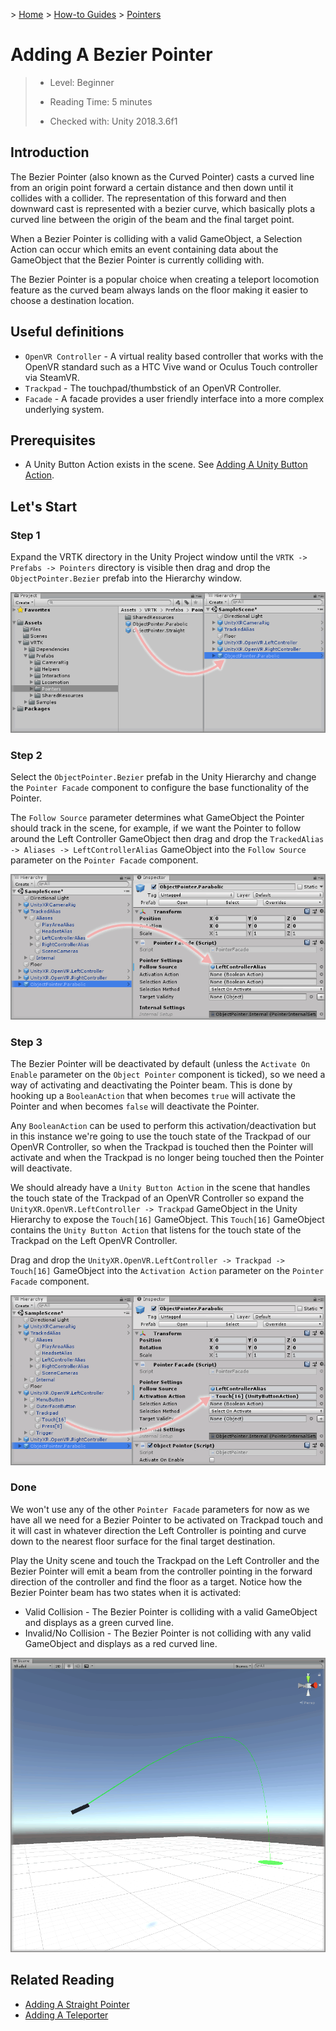 &gt; [Home](../../../../README.md) &gt; [How-to Guides](../../README.md) &gt; [Pointers](../README.md)

# Adding A Bezier Pointer

> * Level: Beginner
>
> * Reading Time: 5 minutes
>
> * Checked with: Unity 2018.3.6f1

## Introduction

The Bezier Pointer (also known as the Curved Pointer) casts a curved line from an origin point forward a certain distance and then down until it collides with a collider. The representation of this forward and then downward cast is represented with a bezier curve, which basically plots a curved line between the origin of the beam and the final target point.

When a Bezier Pointer is colliding with a valid GameObject, a Selection Action can occur which emits an event containing data about the GameObject that the Bezier Pointer is currently colliding with.

The Bezier Pointer is a popular choice when creating a teleport locomotion feature as the curved beam always lands on the floor making it easier to choose a destination location.

## Useful definitions

* `OpenVR Controller` - A virtual reality based controller that works with the OpenVR standard such as a HTC Vive wand or Oculus Touch controller via SteamVR.
* `Trackpad` - The touchpad/thumbstick of an OpenVR Controller.
* `Facade` - A facade provides a user friendly interface into a more complex underlying system.

## Prerequisites

* A Unity Button Action exists in the scene. See [Adding A Unity Button Action](../../Actions/AddingAUnityButtonAction/README.md).

## Let's Start

### Step 1

Expand the VRTK directory in the Unity Project window until the `VRTK -> Prefabs -> Pointers` directory is visible then drag and drop the `ObjectPointer.Bezier` prefab into the Hierarchy window.

![Drag Bezier Object Pointer To Hierarchy](assets/images/DragBezierObjectPointerToHierarchy.png)

### Step 2

Select the `ObjectPointer.Bezier` prefab in the Unity Hierarchy and change the `Pointer Facade` component to configure the base functionality of the Pointer.

The `Follow Source` parameter determines what GameObject the Pointer should track in the scene, for example, if we want the Pointer to follow around the Left Controller GameObject then drag and drop the `TrackedAlias -> Aliases -> LeftControllerAlias` GameObject into the `Follow Source` parameter on the `Pointer Facade` component.

![Drag And Drop Left Controller Alias As Pointer Follow Source](assets/images/DragAndDropLeftControllerAliasAsPointerFollowSource.png)

### Step 3

The Bezier Pointer will be deactivated by default (unless the `Activate On Enable` parameter on the `Object Pointer` component is ticked), so we need a way of activating and deactivating the Pointer beam. This is done by hooking up a `BooleanAction` that when becomes `true` will activate the Pointer and when becomes `false` will deactivate the Pointer.

Any `BooleanAction` can be used to perform this activation/deactivation but in this instance we're going to use the touch state of the Trackpad of our OpenVR Controller, so when the Trackpad is touched then the Pointer will activate and when the Trackpad is no longer being touched then the Pointer will deactivate.

We should already have a `Unity Button Action` in the scene that handles the touch state of the Trackpad of an OpenVR Controller so expand the `UnityXR.OpenVR.LeftController -> Trackpad` GameObject in the Unity Hierarchy to expose the `Touch[16]` GameObject. This `Touch[16]` GameObject contains the `Unity Button Action` that listens for the touch state of the Trackpad on the Left OpenVR Controller.

Drag and drop the `UnityXR.OpenVR.LeftController -> Trackpad -> Touch[16]` GameObject into the `Activation Action` parameter on the `Pointer Facade` component.

![Drag And Drop Touch Action Onto Activation Action](assets/images/DragAndDropTouchActionOntoActivationAction.png)

### Done

We won't use any of the other `Pointer Facade` parameters for now as we have all we need for a Bezier Pointer to be activated on Trackpad touch and it will cast in whatever direction the Left Controller is pointing and curve down to the nearest floor surface for the final target destination.

Play the Unity scene and touch the Trackpad on the Left Controller and the Bezier Pointer will emit a beam from the controller pointing in the forward direction of the controller and find the floor as a target. Notice how the Bezier Pointer beam has two states when it is activated:

* Valid Collision - The Bezier Pointer is colliding with a valid GameObject and displays as a green curved line.
* Invalid/No Collision - The Bezier Pointer is not colliding with any valid GameObject and displays as a red curved line.

![Bezier Pointer Activated In Scene](assets/images/BezierPointerActivatedInScene.png)

## Related Reading

* [Adding A Straight Pointer](../AddingAStraightPointer/README.md)
* [Adding A Teleporter](../../Locomotion/AddingATeleporter/README.md)